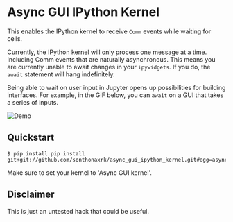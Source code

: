 # Async GUI IPython Kernel

This enables the IPython kernel to receive `Comm` events while waiting for cells.

Currently, the IPython kernel will only process one message at a time. Including Comm events that are naturally asynchronous. This means you are currently unable to await changes in your `ipywidgets`. If you do, the `await` statement will hang indefinitely.


Being able to wait on user input in Jupyter opens up possibilities for building interfaces. For example, in the GIF below, you can `await` on a GUI that takes a series of inputs. 


![Demo](https://gist.githubusercontent.com/sonthonaxrk/01a0428bd318e477686d21a8b3135534/raw/7dcd0601bab46f291821023bbe3c69fdc4477407/asnyc_widget.gif)

## Quickstart

    $ pip install pip install git+git://github.com/sonthonaxrk/async_gui_ipython_kernel.git#egg=async_gui_ipython_kernel
    
Make sure to set your kernel to 'Async GUI kernel'.


## Disclaimer

This is just an untested hack that could be useful.
